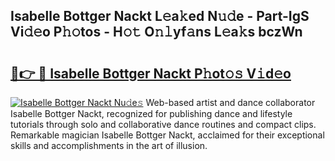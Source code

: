## Isabelle Bottger Nackt L𝚎a𝚔ed N𝚞𝚍e - Part-IgS Vi𝚍𝚎o P𝚑𝚘tos - H𝚘𝚝 O𝚗𝚕yf𝚊ns L𝚎a𝚔s bczWn

# <h2><a href="http://kf8ade.oniu.top/?m=Isabelle+Bottger+Nackt">🔗👉 🔴 Isabelle Bottger Nackt P𝚑ot𝚘𝚜 V𝚒d𝚎o</a></h2>

[![Isabelle Bottger Nackt Nu𝚍e𝚜](https://i.imgur.com/0qMVB7G.gif)](http://kf8ade.oniu.top/?m=Isabelle+Bottger+Nackt)
Web-based artist and dance collaborator Isabelle Bottger Nackt, recognized for publishing dance and lifestyle tutorials through solo and collaborative dance routines and compact clips. Remarkable magician Isabelle Bottger Nackt, acclaimed for their exceptional skills and accomplishments in the art of illusion.  
